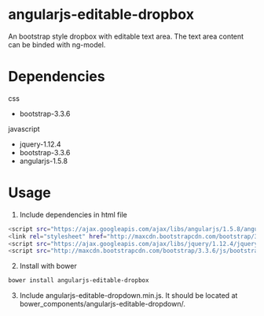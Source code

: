 # angularjs-editable-dropbox
An bootstrap style dropbox with editable text area. The text area content can be binded with ng-model.

# Dependencies
css
- bootstrap-3.3.6

javascript
- jquery-1.12.4
- bootstrap-3.3.6
- angularjs-1.5.8

# Usage
1. Include dependencies in html file
```sh
<script src="https://ajax.googleapis.com/ajax/libs/angularjs/1.5.8/angular.min.js"></script>
<link rel="stylesheet" href="http://maxcdn.bootstrapcdn.com/bootstrap/3.3.6/css/bootstrap.min.css">
<script src="https://ajax.googleapis.com/ajax/libs/jquery/1.12.4/jquery.min.js"></script>
<script src="http://maxcdn.bootstrapcdn.com/bootstrap/3.3.6/js/bootstrap.min.js"></script>
```
2. Install with bower 
```sh
bower install angularjs-editable-dropbox
```
3. Include angularjs-editable-dropdown.min.js. It should be located at bower_components/angularjs-editable-dropdown/.